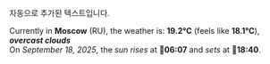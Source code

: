 
자동으로 추가된 텍스트입니다.

<!--START_SECTION:weather:moscow-->
Currently in **Moscow** (RU), the weather is: **19.2°C** (feels like **18.1°C**), ***overcast clouds***<br/>
On *September 18, 2025*, the *sun rises* at 🌅**06:07** and *sets* at 🌇**18:40**.
<!--END_SECTION:weather-->

